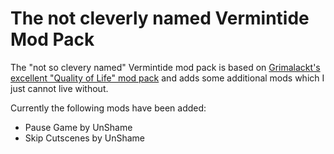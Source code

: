 # The not cleverly named Vermintide Mod Pack

The "not so clevery named" Vermintide mod pack is based on [Grimalackt's 
excellent "Quality of Life" mod pack](https://steamcommunity.com/sharedfiles/filedetails/?id=1090355288)
and adds some additional mods which I just cannot live without.

Currently the following mods have been added:

* Pause Game by UnShame
* Skip Cutscenes by UnShame
